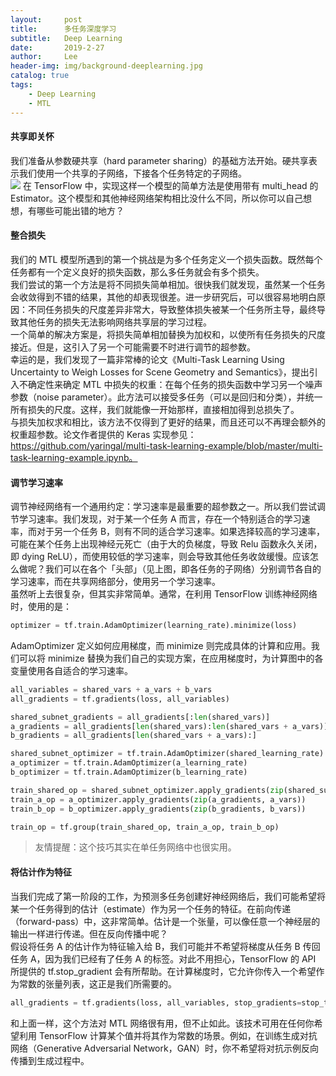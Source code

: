 ```yaml
---
layout:     post
title:      多任务深度学习
subtitle:   Deep Learning
date:       2019-2-27
author:     Lee
header-img: img/background-deeplearning.jpg
catalog: true
tags:
    - Deep Learning
    - MTL
---
```


#### 共享即关怀

我们准备从参数硬共享（hard parameter sharing）的基础方法开始。硬共享表示我们使用一个共享的子网络，下接各个任务特定的子网络。  
![](https://ws1.sinaimg.cn/large/e6c519e9gy1g0n20ltnr7j20op0b63zj.jpg)
在 TensorFlow 中，实现这样一个模型的简单方法是使用带有 multi_head 的 Estimator。这个模型和其他神经网络架构相比没什么不同，所以你可以自己想想，有哪些可能出错的地方？

#### 整合损失

我们的 MTL 模型所遇到的第一个挑战是为多个任务定义一个损失函数。既然每个任务都有一个定义良好的损失函数，那么多任务就会有多个损失。  
我们尝试的第一个方法是将不同损失简单相加。很快我们就发现，虽然某一个任务会收敛得到不错的结果，其他的却表现很差。进一步研究后，可以很容易地明白原因：不同任务损失的尺度差异非常大，导致整体损失被某一个任务所主导，最终导致其他任务的损失无法影响网络共享层的学习过程。   
一个简单的解决方案是，将损失简单相加替换为加权和，以使所有任务损失的尺度接近。但是，这引入了另一个可能需要不时进行调节的超参数。  
幸运的是，我们发现了一篇非常棒的论文《Multi-Task Learning Using Uncertainty to Weigh Losses for Scene Geometry and Semantics》，提出引入不确定性来确定 MTL 中损失的权重：在每个任务的损失函数中学习另一个噪声参数（noise parameter）。此方法可以接受多任务（可以是回归和分类），并统一所有损失的尺度。这样，我们就能像一开始那样，直接相加得到总损失了。  
与损失加权求和相比，该方法不仅得到了更好的结果，而且还可以不再理会额外的权重超参数。论文作者提供的 Keras 实现参见：https://github.com/yaringal/multi-task-learning-example/blob/master/multi-task-learning-example.ipynb。

#### 调节学习速率

调节神经网络有一个通用约定：学习速率是最重要的超参数之一。所以我们尝试调节学习速率。我们发现，对于某一个任务 A 而言，存在一个特别适合的学习速率，而对于另一个任务 B，则有不同的适合学习速率。如果选择较高的学习速率，可能在某个任务上出现神经元死亡（由于大的负梯度，导致 Relu 函数永久关闭，即 dying ReLU），而使用较低的学习速率，则会导致其他任务收敛缓慢。应该怎么做呢？我们可以在各个「头部」（见上图，即各任务的子网络）分别调节各自的学习速率，而在共享网络部分，使用另一个学习速率。  
虽然听上去很复杂，但其实非常简单。通常，在利用 TensorFlow 训练神经网络时，使用的是：
```python
optimizer = tf.train.AdamOptimizer(learning_rate).minimize(loss)
```
AdamOptimizer 定义如何应用梯度，而 minimize 则完成具体的计算和应用。我们可以将 minimize 替换为我们自己的实现方案，在应用梯度时，为计算图中的各变量使用各自适合的学习速率。  
```python
all_variables = shared_vars + a_vars + b_vars
all_gradients = tf.gradients(loss, all_variables)

shared_subnet_gradients = all_gradients[:len(shared_vars)]
a_gradients = all_gradients[len(shared_vars):len(shared_vars + a_vars)]
b_gradients = all_gradients[len(shared_vars + a_vars):]

shared_subnet_optimizer = tf.train.AdamOptimizer(shared_learning_rate)
a_optimizer = tf.train.AdamOptimizer(a_learning_rate)
b_optimizer = tf.train.AdamOptimizer(b_learning_rate)

train_shared_op = shared_subnet_optimizer.apply_gradients(zip(shared_subnet_gradients, shared_vars))
train_a_op = a_optimizer.apply_gradients(zip(a_gradients, a_vars))
train_b_op = b_optimizer.apply_gradients(zip(b_gradients, b_vars))

train_op = tf.group(train_shared_op, train_a_op, train_b_op)    
```
> 友情提醒：这个技巧其实在单任务网络中也很实用。

#### 将估计作为特征

当我们完成了第一阶段的工作，为预测多任务创建好神经网络后，我们可能希望将某一个任务得到的估计（estimate）作为另一个任务的特征。在前向传递（forward-pass）中，这非常简单。估计是一个张量，可以像任意一个神经层的输出一样进行传递。但在反向传播中呢？  
假设将任务 A 的估计作为特征输入给 B，我们可能并不希望将梯度从任务 B 传回任务 A，因为我们已经有了任务 A 的标签。对此不用担心，TensorFlow 的 API 所提供的 tf.stop_gradient 会有所帮助。在计算梯度时，它允许你传入一个希望作为常数的张量列表，这正是我们所需要的。  
```python
all_gradients = tf.gradients(loss, all_variables, stop_gradients=stop_tensors)    
```
和上面一样，这个方法对 MTL 网络很有用，但不止如此。该技术可用在任何你希望利用 TensorFlow 计算某个值并将其作为常数的场景。例如，在训练生成对抗网络（Generative Adversarial Network，GAN）时，你不希望将对抗示例反向传播到生成过程中。
